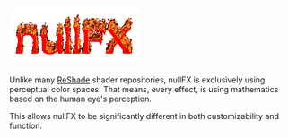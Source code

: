 # [![nullFX](docs/logo.gif)](https://nullfrctl.github.io/nullFX)

Unlike many [ReShade](https://reshade.me) shader repositories, nullFX is exclusively using perceptual color spaces.
That means, every effect, is using mathematics based on the human eye's perception.

This allows nullFX to be significantly different in both customizability and function.
